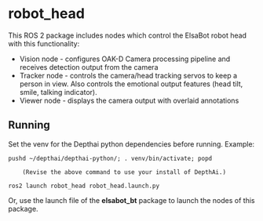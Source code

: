 # robot_head

This ROS 2 package includes nodes which control the ElsaBot robot head with this functionality:
- Vision node -  configures OAK-D Camera processing pipeline and receives detection output from the camera
- Tracker node - controls the camera/head tracking servos to keep a person in view.  Also controls the emotional output features (head tilt, smile, talking indicator).
- Viewer node - displays the camera output with overlaid annotations

## Running

Set the venv for the Depthai python dependencies before running. Example:

````
pushd ~/depthai/depthai-python/; . venv/bin/activate; popd

    (Revise the above command to use your install of DepthAi.)

ros2 launch robot_head robot_head.launch.py
````

Or, use the launch file of the **elsabot_bt** package to launch the nodes of this package.
